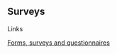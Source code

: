 ---
---
## Surveys

Links

[Forms, surveys and questionnaires](/_entries/2016-05-04-forms-surveys-questionnaires.md "Forms, surveys and questionnaires")
